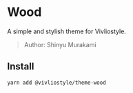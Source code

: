 # Wood

A simple and stylish theme for Vivliostyle.

> Author: Shinyu Murakami

## Install

```
yarn add @vivliostyle/theme-wood
```
